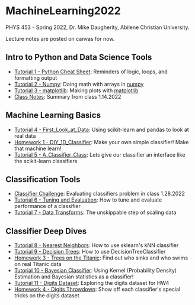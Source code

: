 # MachineLearning2022
PHYS 453 - Spring 2022, Dr. Mike Daugherity, Abilene Christian University.

Lecture notes are posted on canvas for now.   

## Intro to Python and Data Science Tools
* [Tutorial 1 - Python Cheat Sheet](Tutorial_1_Python_Cheat_Sheet.ipynb):  Reminders of logic, loops, and formatting output 
* [Tutorial 2 - Numpy](Tutorial_2_Numpy.ipynb): Doing math with arrays in [numpy](https://numpy.org/)
* [Tutorial 3 - matplotlib](Tutorial_3_Plots_with_matplotlib.ipynb): Making plots with [matplotlib](https://matplotlib.org/)
* [Class Notes](Class/Class_1_14_22.ipynb): Summary from class 1.14.2022

## Machine Learning Basics
* [Tutorial 4 - First_Look_at_Data](Tutorial_4_First_Look_at_Data.ipynb): Using scikit-learn and pandas to look at real data
* [Homework 1 - DIY_1D_Classifier](HW1_DIY_1D_Classifier.ipynb): Make your own simple classifier!  Make that machine learn!
* [Tutorial 5 - A_Classifier_Class](Tutorial_5_A_Classifier_Class.ipynb): Lets give our classifier an interface like the scikit-learn classifiers

## Classification Tools
* [Classifier Challenge](Class/Class_1_28_2022_Classifier_Challenge.ipynb): Evaluating classifiers problem in class 1.28.2022
* [Tutorial 6 - Tuning and Evaluation](Tutorial_6_Tuning_and_Evaluation.ipynb): How to tune and evaluate performance of a classifier
* [Tutorial 7 - Data Transforms](Tutorial_7_Data_Transforms.ipynb): The unskippable step of scaling data

## Classifier Deep Dives
* [Tutorial 8 - Nearest Neighbors](Tutorial_8_Nearest_Neighbors.ipynb): How to use sklearn's kNN classifier
* [Tutorial 9 - Decision Trees](Tutorial_9_Decision_Trees.ipynb): How to use DecisionTreeClassifier
* [Homework 3 - Trees on the Titanic](HW3_Trees_on_the_Titanic.ipynb): Find out who sinks and who swims on real Titanic data
* [Tutorial 10 - Bayesian Classifier](Tutorial_10_Bayesian_Classifier.ipynb): Using Kernel (Probability Density) Estimation and Bayesian statistics as a classifier!
* [Tutorial 11 - Digits Dataset](Tutorial_11_Digits_Dataset.ipynb): Exploring the digits dataset for HW4
* [Homework 4 - Digits Throwdown](HW4_Digits_Throwdown.ipynb): Show off each classifier's special tricks on the digits dataset

